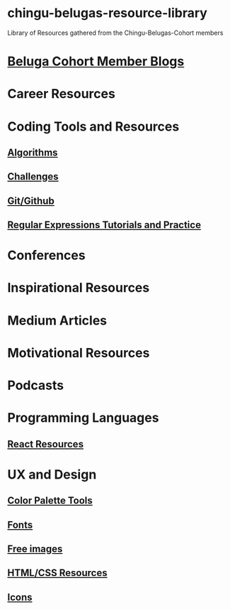 # chingu-belugas-resource-library
Library of Resources gathered from the Chingu-Belugas-Cohort members

# [Beluga Cohort Member Blogs](member_blogs.md)

# Career Resources

# Coding Tools and Resources

## [Algorithms](algorithm-practice.md)
## [Challenges](challenges.md)
## [Git/Github](git-github.md)
## [Regular Expressions Tutorials and Practice](regex.md)

# Conferences

# Inspirational Resources

# Medium Articles

# Motivational Resources

# Podcasts

# Programming Languages

## [React Resources](react.md)

# UX and Design

## [Color Palette Tools](color-tools.md)
## [Fonts](fonts.md)
## [Free images](free-images.md)
## [HTML/CSS Resources](html-css.md)
## [Icons](ux-and-design/icons.md)
